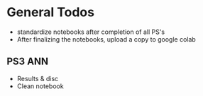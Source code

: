# General Todos

- standardize notebooks after completion of all PS's
- After finalizing the notebooks, upload a copy to google colab

## PS3 ANN

- Results & disc
- Clean notebook
